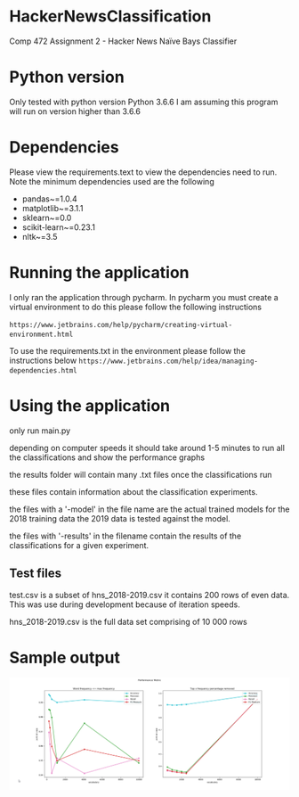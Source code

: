 # HackerNewsClassification
Comp 472 Assignment 2 - Hacker News Naïve Bays Classifier

# Python version 
Only tested with python version Python 3.6.6
I am assuming this program will run on version higher than 3.6.6

# Dependencies
Please view the requirements.text to view the dependencies need to run.
Note the minimum dependencies used are the following

- pandas~=1.0.4
- matplotlib~=3.1.1
- sklearn~=0.0
- scikit-learn~=0.23.1
- nltk~=3.5

# Running the application

I only ran the application through pycharm. In pycharm you must create a virtual environment
to do this please follow the following instructions

`https://www.jetbrains.com/help/pycharm/creating-virtual-environment.html`

To use the requirements.txt in the environment please follow the instructions below
`https://www.jetbrains.com/help/idea/managing-dependencies.html` 


# Using the application

only run main.py

depending on computer speeds it should take around 1-5 minutes to run all the classifications and show the performance
graphs

the results folder will contain many .txt files once the classifications run

these files contain information about the classification experiments.

the files with a '-model' in the file name are the actual trained models for the 2018 training data
the 2019 data is tested against the model.

the files with '-results' in the filename contain the results of the classifications for a given 
experiment.

## Test files
test.csv is a subset of hns_2018-2019.csv it contains 200 rows of even data. This was use during development because
of iteration speeds.

hns_2018-2019.csv is the full data set comprising of 10 000 rows


# Sample output

![ScreenShot 1](images/screen_shot_1.png?raw=true)






